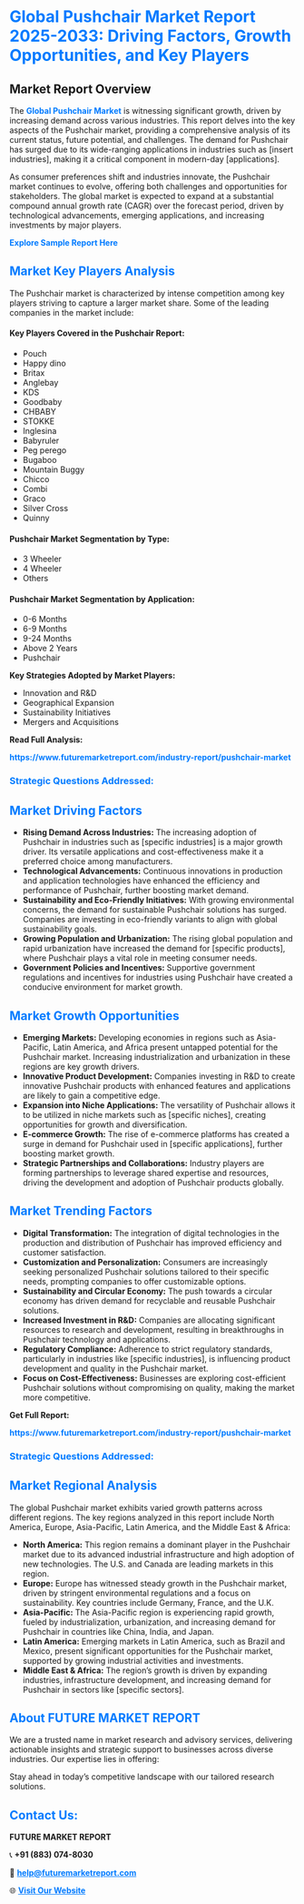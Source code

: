 <h1 style="color: #007BFF;">Global Pushchair Market Report 2025-2033: Driving Factors, Growth Opportunities, and Key Players</h1>

<section id="overview">
<h2>Market Report Overview</h2>
<p>The <a href="https://www.futuremarketreport.com/industry-report/pushchair-market" style="color: #007BFF; text-decoration: none;"><strong>Global Pushchair Market</strong></a> is witnessing significant growth, driven by increasing demand across various industries. This report delves into the key aspects of the Pushchair market, providing a comprehensive analysis of its current status, future potential, and challenges. The demand for Pushchair has surged due to its wide-ranging applications in industries such as [insert industries], making it a critical component in modern-day [applications].</p>
<p>As consumer preferences shift and industries innovate, the Pushchair market continues to evolve, offering both challenges and opportunities for stakeholders. The global market is expected to expand at a substantial compound annual growth rate (CAGR) over the forecast period, driven by technological advancements, emerging applications, and increasing investments by major players.</p>
</section>

<section id="overview">
<p><a href="https://www.futuremarketreport.com/request-sample/reportId=107220" style="color: #007BFF; text-decoration: none;"><strong>Explore Sample Report Here</strong></a></p>
</section>

<section id="key-players">
<h2 style="color: #007BFF;">Market Key Players Analysis</h2>
<p>The Pushchair market is characterized by intense competition among key players striving to capture a larger market share. Some of the leading companies in the market include:</p>
<h4>Key Players Covered in the Pushchair Report:</h4>
<ul><li>Pouch</li><li>Happy dino</li><li>Britax</li><li>Anglebay</li><li>KDS</li><li>Goodbaby</li><li>CHBABY</li><li>STOKKE</li><li>Inglesina</li><li>Babyruler</li><li>Peg perego</li><li>Bugaboo</li><li>Mountain Buggy</li><li>Chicco</li><li>Combi</li><li>Graco</li><li>Silver Cross</li><li>Quinny</li></ul>
<h4>Pushchair Market Segmentation by Type:</h4>
<ul><li>3 Wheeler</li><li>4 Wheeler</li><li>Others</li></ul>

<h4>Pushchair Market Segmentation by Application:</h4>
<ul><li>0-6 Months</li><li>6-9 Months</li><li>9-24 Months</li><li>Above 2 Years</li><li>Pushchair</li></ul>
<p><strong>Key Strategies Adopted by Market Players:</strong></p>
<ul>
<li>Innovation and R&D</li>
<li>Geographical Expansion</li>
<li>Sustainability Initiatives</li>
<li>Mergers and Acquisitions</li>
</ul>
</section>

<section>
<p><strong>Read Full Analysis: </strong></p><a href="https://www.futuremarketreport.com/industry-report/pushchair-market" style="color: #007BFF; text-decoration: none;"><strong>https://www.futuremarketreport.com/industry-report/pushchair-market</strong></a>
<h3 style="color: #007BFF;">Strategic Questions Addressed:</h3>
</section>

<section id="driving-factors">
<h2 style="color: #007BFF;">Market Driving Factors</h2>
<ul>
<li><strong>Rising Demand Across Industries:</strong> The increasing adoption of Pushchair in industries such as [specific industries] is a major growth driver. Its versatile applications and cost-effectiveness make it a preferred choice among manufacturers.</li>
<li><strong>Technological Advancements:</strong> Continuous innovations in production and application technologies have enhanced the efficiency and performance of Pushchair, further boosting market demand.</li>
<li><strong>Sustainability and Eco-Friendly Initiatives:</strong> With growing environmental concerns, the demand for sustainable Pushchair solutions has surged. Companies are investing in eco-friendly variants to align with global sustainability goals.</li>
<li><strong>Growing Population and Urbanization:</strong> The rising global population and rapid urbanization have increased the demand for [specific products], where Pushchair plays a vital role in meeting consumer needs.</li>
<li><strong>Government Policies and Incentives:</strong> Supportive government regulations and incentives for industries using Pushchair have created a conducive environment for market growth.</li>
</ul>
</section>

<section id="growth-opportunities">
<h2 style="color: #007BFF;">Market Growth Opportunities</h2>
<ul>
<li><strong>Emerging Markets:</strong> Developing economies in regions such as Asia-Pacific, Latin America, and Africa present untapped potential for the Pushchair market. Increasing industrialization and urbanization in these regions are key growth drivers.</li>
<li><strong>Innovative Product Development:</strong> Companies investing in R&D to create innovative Pushchair products with enhanced features and applications are likely to gain a competitive edge.</li>
<li><strong>Expansion into Niche Applications:</strong> The versatility of Pushchair allows it to be utilized in niche markets such as [specific niches], creating opportunities for growth and diversification.</li>
<li><strong>E-commerce Growth:</strong> The rise of e-commerce platforms has created a surge in demand for Pushchair used in [specific applications], further boosting market growth.</li>
<li><strong>Strategic Partnerships and Collaborations:</strong> Industry players are forming partnerships to leverage shared expertise and resources, driving the development and adoption of Pushchair products globally.</li>
</ul>
</section>

<section id="trending-factors">
<h2 style="color: #007BFF;">Market Trending Factors</h2>
<ul>
<li><strong>Digital Transformation:</strong> The integration of digital technologies in the production and distribution of Pushchair has improved efficiency and customer satisfaction.</li>
<li><strong>Customization and Personalization:</strong> Consumers are increasingly seeking personalized Pushchair solutions tailored to their specific needs, prompting companies to offer customizable options.</li>
<li><strong>Sustainability and Circular Economy:</strong> The push towards a circular economy has driven demand for recyclable and reusable Pushchair solutions.</li>
<li><strong>Increased Investment in R&D:</strong> Companies are allocating significant resources to research and development, resulting in breakthroughs in Pushchair technology and applications.</li>
<li><strong>Regulatory Compliance:</strong> Adherence to strict regulatory standards, particularly in industries like [specific industries], is influencing product development and quality in the Pushchair market.</li>
<li><strong>Focus on Cost-Effectiveness:</strong> Businesses are exploring cost-efficient Pushchair solutions without compromising on quality, making the market more competitive.</li>
</ul>
</section>

<section>
<p><strong>Get Full Report: </strong></p><a href="https://www.futuremarketreport.com/industry-report/pushchair-market" style="color: #007BFF; text-decoration: none;"><strong>https://www.futuremarketreport.com/industry-report/pushchair-market</strong></a>
<h3 style="color: #007BFF;">Strategic Questions Addressed:</h3>
</section>


<section id="regional-analysis">
<h2 style="color: #007BFF;">Market Regional Analysis</h2>
<p>The global Pushchair market exhibits varied growth patterns across different regions. The key regions analyzed in this report include North America, Europe, Asia-Pacific, Latin America, and the Middle East & Africa:</p>
<ul>
<li><strong>North America:</strong> This region remains a dominant player in the Pushchair market due to its advanced industrial infrastructure and high adoption of new technologies. The U.S. and Canada are leading markets in this region.</li>
<li><strong>Europe:</strong> Europe has witnessed steady growth in the Pushchair market, driven by stringent environmental regulations and a focus on sustainability. Key countries include Germany, France, and the U.K.</li>
<li><strong>Asia-Pacific:</strong> The Asia-Pacific region is experiencing rapid growth, fueled by industrialization, urbanization, and increasing demand for Pushchair in countries like China, India, and Japan.</li>
<li><strong>Latin America:</strong> Emerging markets in Latin America, such as Brazil and Mexico, present significant opportunities for the Pushchair market, supported by growing industrial activities and investments.</li>
<li><strong>Middle East & Africa:</strong> The region’s growth is driven by expanding industries, infrastructure development, and increasing demand for Pushchair in sectors like [specific sectors].</li>
</ul>
</section>

<footer>
<h2 style="color: #007BFF;">About FUTURE MARKET REPORT</h2>
<p>We are a trusted name in market research and advisory services, delivering actionable insights and strategic support to businesses across diverse industries. Our expertise lies in offering:</p>

<p>Stay ahead in today’s competitive landscape with our tailored research solutions.</p>

<h2 style="color: #007BFF;">Contact Us:</h2>
<p><strong>FUTURE MARKET REPORT</strong></p>
<p>📞 <strong>+91 (883) 074-8030</strong></p>
<p>📧 <strong><a href="mailto:help@futuremarketreport.com" style="color: #007BFF;">help@futuremarketreport.com</a></strong></p>
<p>🌐 <strong><a href="https://www.futuremarketreport.com/" style="color: #007BFF;">Visit Our Website</a></strong></p>
</footer>